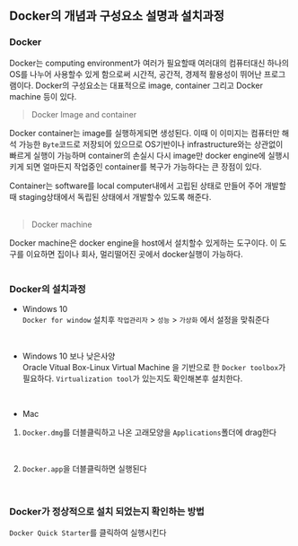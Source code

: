 ## **Docker의 개념과 구성요소 설명과 설치과정**

### Docker <br />

Docker는 computing environment가 여러가 필요할때 여러대의 컴퓨터대신 하나의 OS를 나누어 사용할수 있게 함으로써 시간적, 공간적, 경제적 활용성이
뛰어난 프로그램이다. Docker의 구성요소는 대표적으로 image, container 그리고 Docker machine 등이 있다.
<br />

> Docker Image and container <br />

Docker container는 image를 실행하게되면 생성된다. 이때 이 이미지는 컴퓨터만 해석 가능한 `Byte`코드로 저장되어 있으므로 OS기반이나 infrastructure와는 상관없이 빠르게 실행이 가능하며 container의 손실시 다시 image만 docker engine에 실행시키게 되면 얼마든지 작업중인 container를 복구가 가능하다는 큰 장점이 있다. 
<br />

Container는 software를 local computer내에서 고립된 상태로 만들어 주어 개발할때 staging상태에서 독립된 상태에서 개발할수 있도록 해준다. 
<br />
<br />

> Docker machine <br />

Docker machine은 docker engine을 host에서 설치할수 있게하는 도구이다. 이 도구를 이요하면 집이나 회사, 멀리떨어진 곳에서 docker실행이 가능하다.
<br />
<br />

### Docker의 설치과정 <br />

- Windows 10 <br />
`Docker for window` 설치후 `작업관리자` > `성능` > `가상화` 에서 설정을 맞춰준다
<br />

- Windows 10 보나 낮은사양 <br />
Oracle Vitual Box-Linux Virtual Machine 을 기반으로 한 `Docker toolbox`가 필요하다. `Virtualization tool`가 있는지도 확인해본후 설치한다.
<br />

- Mac <br />

1. `Docker.dmg`를 더블클릭하고 나온 고래모양을 `Applications`폴더에 drag한다
<br />

2. `Docker.app`을 더블클릭하면 실행된다

<br />

### Docker가 정상적으로 설치 되었는지 확인하는 방법 <br />

`Docker Quick Starter`를 클릭하여 실행시킨다







